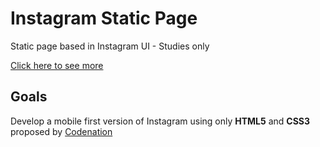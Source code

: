 # Instagram Static Page

Static page based in Instagram UI - Studies only

[Click here to see more](https://gabihoffmann.github.io/instagram-static/)

## Goals

Develop a mobile first version of Instagram using only **HTML5** and **CSS3** proposed by [Codenation](https://www.codenation.dev/)
